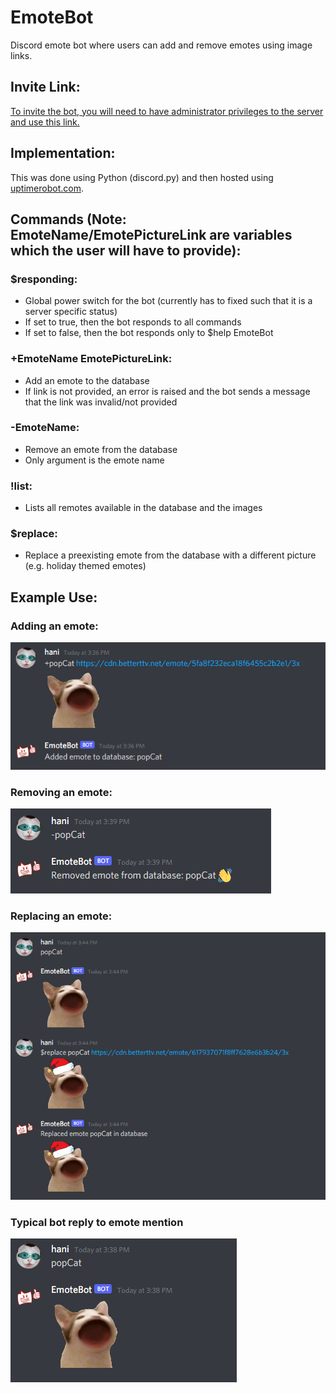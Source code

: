 # EmoteBot
Discord emote bot where users can add and remove emotes using image links.


## Invite Link:
[To invite the bot, you will need to have administrator privileges to the server and use this link.](https://discord.com/api/oauth2/authorize?client_id=923643328417906689&permissions=326417573888&scope=bot)

## Implementation:
This was done using Python (discord.py) and then hosted using [uptimerobot.com](uptimerobot.com).

## Commands (Note: EmoteName/EmotePictureLink are variables which the user will have to provide):
### $responding: 
* Global power switch for the bot (currently has to fixed such that it is a server specific status)
* If set to true, then the bot responds to all commands
* If set to false, then the bot responds only to $help EmoteBot

### +EmoteName EmotePictureLink: 
* Add an emote to the database
* If link is not provided, an error is raised and the bot sends a message that the link was invalid/not provided

### -EmoteName: 
* Remove an emote from the database
* Only argument is the emote name

### !list: 
* Lists all remotes available in the database and the images

### $replace: 
* Replace a preexisting emote from the database with a different picture (e.g. holiday themed emotes)

## Example Use:
### Adding an emote:
![Example of adding an emote](https://github.com/hanikanaan/EmoteBot/blob/main/images/Example%20adding%20emote.png)
### Removing an emote:
![Example of removing an emote](https://github.com/hanikanaan/EmoteBot/blob/main/images/Example%20removing%20emote.png)
### Replacing an emote:
![Example of replacing an emote](https://github.com/hanikanaan/EmoteBot/blob/main/images/Example%20replacement.png)
### Typical bot reply to emote mention
![Example of bot response](https://github.com/hanikanaan/EmoteBot/blob/main/images/Example%20using%20emote.png)
